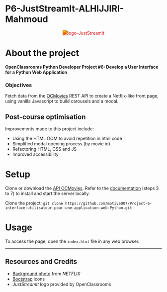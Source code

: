 # P6-JustStreamIt-ALHIJJIRI-Mahmoud

<!--suppress HtmlUnknownAnchorTarget -->
<p align="center">
  <img src="images/logo.jpg" alt="logo-JustStreamIt" style="filter: invert(13%) sepia(96%) saturate(4973%) hue-rotate(351deg) brightness(88%) contrast(106%);" />
</p>

# About the project

**OpenClassrooms Python Developer Project #6: Develop a User Interface for a Python Web Application**

### Objectives

Fetch data from the [OCMovies](https://github.com/OpenClassrooms-Student-Center/OCMovies-API-EN-FR) REST API to create a Netflix-like
front page, using vanilla Javascript to build carousels and a modal.

## Post-course optimisation

Improvements made to this project include:

- Using the HTML DOM to avoid repetition in html code
- Simplified modal opening process (by movie id)
- Refactoring HTML, CSS and JS
- Improved accessibility

# Setup

Clone or download the [API OCMovies](https://github.com/OpenClassrooms-Student-Center/OCMovies-API-EN-FR).
Refer to the [documentation](https://github.com/OpenClassrooms-Student-Center/OCMovies-API-EN-FR#option-2-installation-and-execution-without-pipenv-using-venv-and-pip)
(steps 3 to 7) to install and start the server locally.

Clone the project: `git clone https://github.com/motive007/Project-6-interface-utilisateur-pour-une-application-web-Python.git`

# Usage

To access the page, open the `index.html` file in any web browser.

---

## Resources and Credits

- [Background photo](https://assets.nflxext.com/ffe/siteui/vlv3/70805ddd-f38c-4e25-94cd-b5015e444ee0/f88936a8-e6e7-4813-a16e-e405d8d71a45/FR-fr-20230508-popsignuptwoweeks-perspective_alpha_website_large.jpg) from _NETFLIX_
- [Bootstrap](https://icons.getbootstrap.com) icons
- _JustStreamIt_ logo provided by OpenClassrooms
